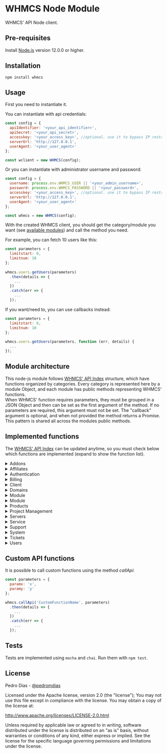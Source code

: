 WHMCS Node Module
=========

WHMCS' API Node client.

## Pre-requisites

Install [Node.js](https://nodejs.org/en/) version 12.0.0 or higher.

## Installation

```
npm install whmcs
```

## Usage

First you need to instantiate it.

You can instantiate with api credentials:

```javascript
const config = {
  apiIdentifier: '<your_api_identifier>',
  apiSecret: '<your_api_secret>',
  accesskey: '<your_access_key>', //optional. use it to bypass IP restrictions
  serverUrl: 'http://127.0.0.1',
  userAgent: '<your_user_agent>'
};

const wclient = new WHMCS(config);
```

Or you can instantiate with administrator username and password:

```javascript
const config = {
  username: process.env.WHMCS_USER || '<your_admin_username>',
  password: process.env.WHMCS_PASSWORD || '<your_password>',
  accesskey: '<your_access_key>', //optional. use it to bypass IP restrictions
  serverUrl: 'http://127.0.0.1',
  userAgent: '<your_user_agent>'
};

const whmcs = new WHMCS(config);
```

With the created WHMCS client, you should get the category/module you want (see [available modules](#Implemented-functions)) and call the method you need.

For example, you can fetch 10 users like this:

```javascript
const parameters = {
  limitstart: 0,
  limitnum: 10
};
  
whmcs.users.getUsers(parameters)
  .then(details => {
    ...
  })
  .catch(err => {
    ...
  });
```

If you want/need to, you can use callbacks instead:

```javascript
const parameters = {
  limitstart: 0,
  limitnum: 10
};
  
whmcs.users.getUsers(parameters, function (err, details) {
  ...
});
```

## Module architecture

This node-js module follows [WHMCS' API Index](https://developers.whmcs.com/api/api-index/) structure, which have functions organized by categories. Every category is represented here by a module Object, and each module has public methods representing WHMCS' functions.
<br/>
When WHMCS' function requires parameters, they must be grouped in a JSON Object and then can be set as the first argument of the method. If no parameters are required, this argument must not be set. The "callback" argument is optional, and when not provided the method returns a Promise. This pattern is shared all across the modules public methods.
<br/>

## Implemented functions

The [WHMCS' API Index](https://developers.whmcs.com/api/api-index/) can be updated anytime, so you must check below which functions are implemented (expand to show the function list).

<details>
  <summary>Addons</summary>

  - UpdateClientAddon: updateClientAddon(parameters, [callback])
</details>

<details>
  <summary>Affiliates</summary>
  
  - AffiliateActivate: affiliateActivate(parameters, [callback])
  - GetAffiliates: getAffiliates(parameters, [callback])
</details>

<details>
  <summary>Authentication</summary>
  
  - CreateOAuthCredential: createOAuthCredential(parameters, [callback])
  - CreateSsoToken: createSsoToken(parameters, [callback])
  - DeleteOAuthCredential: deleteOAuthCredential(parameters, [callback])
  - ListOAuthCredentials: listOAuthCredentials(parameters, [callback])
  - UpdateOAuthCredential: updateOAuthCredential(parameters, [callback])
  - ValidateLogin: validateLogin(parameters, [callback])
</details>

<details>
  <summary>Billing</summary>

  - AcceptQuote: acceptQuote(parameters, [callback])
  - AddBillableItem: addBillableItem(parameters, [callback])
  - AddCredit: addCredit(parameters, [callback])
  - AddInvoicePayment: addInvoicePayment(parameters, [callback])
  - AddPayMethod: addPayMethod(parameters, [callback])
  - AddTransaction: addTransaction(parameters, [callback])
  - ApplyCredit: applyCredit(parameters, [callback])
  - CapturePayment: capturePayment(parameters, [callback])
  - CreateInvoice: createInvoice(parameters, [callback])
  - CreateQuote: createQuote(parameters, [callback])
  - DeletePayMethod: deletePayMethod(parameters, [callback])
  - DeleteQuote: deleteQuote(parameters, [callback])
  - GenInvoices: genInvoices(parameters, [callback])
  - GetCredits: getCredits(parameters, [callback])
  - GetInvoice: getInvoice(parameters, [callback])
  - GetInvoices: getInvoices(parameters, [callback])
  - GetPayMethods: getPayMethods(parameters, [callback])
  - GetQuotes: getQuotes(parameters, [callback])
  - GetTransactions: getTransactions(parameters, [callback])
  - SendQuote: sendQuote(parameters, [callback])
  - UpdateInvoice: updateInvoice(parameters, [callback])
  - UpdatePayMethod: updatePayMethod(parameters, [callback])
  - UpdateQuote: updateQuote(parameters, [callback])
  - UpdateTransaction: updateTransaction(parameters, [callback])
</details>

<details>
  <summary>Client</summary>

  - AddClient: addClient(parameters, [callback])
  - AddContact: addContact(parameters, [callback])
  - CloseClient: closeClient(parameters, [callback])
  - DeleteClient: deleteClient(parameters, [callback])
  - DeleteContact: deleteContact(parameters, [callback])
  - GetCancelledPackages: getCancelledPackages(parameters, [callback])
  - GetClientGroups: getClientGroups([callback])
  - GetClientPassword: getClientPassword(parameters, [callback])
  - GetClients: getClients(parameters, [callback])
  - GetClientsAddons: getClientsAddons(parameters, [callback])
  - GetClientsDetails: getClientsDetails(parameters, [callback])
  - GetClientsDomains: getClientsDomains(parameters, [callback])
  - GetClientsProducts: getClientsProducts(parameters, [callback])
  - GetContacts: getContacts(parameters, [callback])
  - GetEmails: getEmails(parameters, [callback])
  - UpdateClient: updateClient(parameters, [callback])
  - UpdateContact: updateContact(parameters, [callback])
</details>

<details>
  <summary>Domains</summary>

  - CreateOrUpdateTLD: createOrUpdateTLD(parameters, [callback])
  - DomainGetLockingStatus: domainGetLockingStatus(parameters, [callback])
  - DomainGetNameservers: domainGetNameservers(parameters, [callback])
  - DomainGetWhoisInfo: domainGetWhoisInfo(parameters, [callback])
  - DomainRegister: domainRegister(parameters, [callback])
  - DomainRelease: domainRelease(parameters, [callback])
  - DomainRenew: domainRenew(parameters, [callback])
  - DomainRequestEPP: domainRequestEPP(parameters, [callback])
  - DomainToggleIdProtect: domainToggleIdProtect(parameters, [callback])
  - DomainTransfer: domainTransfer(parameters, [callback])
  - DomainUpdateLockingStatus: domainUpdateLockingStatus(parameters, [callback])
  - DomainUpdateNameservers: domainUpdateNameservers(parameters, [callback])
  - DomainUpdateWhoisInfo: domainUpdateWhoisInfo(parameters, [callback])
  - DomainWhois: domainWhois(parameters, [callback])
  - GetTLDPricing: getTLDPricing(parameters, [callback])
  - UpdateClientDomain: updateClientDomain(parameters, [callback]) 
</details>

<details>
  <summary>Module</summary>

  - ActivateModule: activateModule(parameters, [callback])
  - DeactivateModule: deactivateModule(parameters, [callback])
  - GetModuleConfigurationParameters: getModuleConfigurationParameters(parameters, [callback])
  - GetModuleQueue: getModuleQueue(parameters, [callback])
  - UpdateModuleConfiguration: updateModuleConfiguration(parameters, [callback])
</details>

<details>
  <summary>Module</summary>

  - AcceptOrder: acceptOrder(parameters, [callback])
  - AddOrder: addOrder(parameters, [callback])
  - CancelOrder: cancelOrder(parameters, [callback])
  - DeleteOrder: deleteOrder(parameters, [callback])
  - FraudOrder: fraudOrder(parameters, [callback])
  - GetOrders: getOrders(parameters, [callback])
  - GetOrderStatuses: getOrderStatuses([callback])
  - GetProducts: getProducts(parameters, [callback])
  - GetPromotions: getPromotions(parameters, [callback])
  - OrderFraudCheck: orderFraudCheck(parameters, [callback])
  - PendingOrder: pendingOrder(parameters, [callback])
</details>

<details>
  <summary>Products</summary>

  - AddProduct: addProduct(parameters, [callback])
</details>

<details>
  <summary>Project Management</summary>

  - AddProjectMessage: addProjectMessage(parameters, [callback])
  - AddProjectTask: addProjectTask(parameters, [callback])
  - CreateProject: createProject(parameters, [callback])
  - DeleteProjectTask: deleteProjectTask(parameters, [callback])
  - EndTaskTimer: endTaskTimer(parameters, [callback])
  - GetProject: getProject(parameters, [callback])
  - GetProjects: getProjects(parameters, [callback])
  - StartTaskTimer: startTaskTimer(parameters, [callback])
  - UpdateProject: updateProject(parameters, [callback])
  - UpdateProjectTask: updateProjectTask(parameters, [callback])
</details>

<details>
  <summary>Servers</summary>

  - GetHealthStatus: getHealthStatus(parameters, [callback])
  - GetServers: getServers(parameters, [callback])
</details>


<details>
  <summary>Service</summary>

  - ModuleChangePackage: moduleChangePackage(parameters, [callback])
  - ModuleChangePw: moduleChangePw(parameters, [callback])
  - ModuleCreate: moduleCreate(parameters, [callback])
  - ModuleCustom: moduleCustom(parameters, [callback])
  - ModuleSuspend: moduleSuspend(parameters, [callback])
  - ModuleTerminate: moduleTerminate(parameters, [callback])
  - ModuleUnsuspend: moduleUnsuspend(parameters, [callback])
  - UpdateClientProduct: updateClientProduct(parameters, [callback])
  - UpgradeProduct: upgradeProduct(parameters, [callback])
</details>

<details>
  <summary>Support</summary>

  - AddAnnouncement: addAnnouncement(parameters, [callback])
  - AddCancelRequest: addCancelRequest(parameters, [callback])
  - AddClientNote: addClientNote(parameters, [callback])
  - AddTicketNote: addTicketNote(parameters, [callback])
  - AddTicketReply: addTicketReply(parameters, [callback])
  - blockTicketSender: blockTicketSender(parameters, [callback])
  - DeleteAnnouncement: deleteAnnouncement(parameters, [callback])
  - DeleteTicket: deleteTicket(parameters, [callback])
  - DeleteTicketNote: deleteTicketNote(parameters, [callback])
  - DeleteTicketReply: deleteTicketReply(parameters, [callback])
  - GetAnnouncements: getAnnouncements(parameters, [callback])
  - MergeTicket: mergeTicket(parameters, [callback])
  - OpenTicket: openTicket(parameters, [callback])
  - UpdateTicket: updateTicket(parameters, [callback])
  - UpdateTicketReply: updateTicketReply(parameters, [callback])
</details>


<details>
  <summary>System</summary>

  - AddBannedIp: addBannedIp(parameters, [callback])
  - DecryptPassword: decryptPassword(parameters, [callback])
  - EncryptPassword: encryptPassword(parameters, [callback])
  - GetActivityLog: getActivityLog(parameters, [callback])
  - GetAdminDetails: getAdminDetails([callback])
  - GetAdminUsers: getAdminUsers(parameters, [callback])
  - GetAutomationLog: getAutomationLog(parameters, [callback])
  - GetConfigurationValue: getConfigurationValue(parameters, [callback])
  - GetCurrencies: getCurrencies([callback])
  - GetEmailTemplates: getEmailTemplates(parameters, [callback])
  - GetPaymentMethods: getPaymentMethods([callback])
  - GetStaffOnline: getStaffOnline([callback])
  - GetStats: getStats(parameters, [callback])
  - GetToDoItems: getToDoItems(parameters, [callback])
  - GetToDoItemStatuses: getToDoItemStatuses([callback])
  - LogActivity: logActivity(parameters, [callback])
  - SendAdminEmail: sendAdminEmail(parameters, [callback])
  - SendEmail: sendEmail(parameters, [callback])
  - SetConfigurationValue: setConfigurationValue(parameters, [callback])
  - TriggerNotificationEvent: triggerNotificationEvent(parameters, [callback])
  - UpdateAdminNotes: updateAdminNotes(parameters, [callback])
  - UpdateAnnouncement: updateAnnouncement(parameters, [callback])
  - UpdateToDoItem: updateToDoItem(parameters, [callback])
  - WhmcsDetails: whmcsDetails([callback])
</details>

<details>
  <summary>Tickets</summary>

  - GetSupportDepartments: getSupportDepartments(parameters, [callback])
  - GetSupportStatuses: getSupportStatuses(parameters, [callback])
  - GetTicket: getTicket(parameters, [callback])
  - GetTicketAttachment: getTicketAttachment(parameters, [callback])
  - GetTicketCounts: getTicketCounts(parameters, [callback])
  - GetTicketNotes: getTicketNotes(parameters, [callback])
  - GetTicketPredefinedCats: getTicketPredefinedCats([callback])
  - GetTicketPredefinedReplies: getTicketPredefinedReplies(parameters, [callback])
  - GetTickets: getTickets(parameters, [callback])
</details>

<details>
  <summary>Users</summary>

  - AddUser: addUser(parameters, [callback])
  - CreateClientInvite: createClientInvite(parameters, [callback])
  - DeleteUserClient: deleteUserClient(parameters, [callback])
  - GetPermissionsList: getPermissionsList([callback])
  - GetUserPermissions: getUserPermissions(parameters, [callback])
  - GetUsers: getUsers(parameters, [callback])
  - ResetPassword: resetPassword(parameters, [callback])
  - UpdateUser: updateUser(parameters, [callback])
  - UpdateUserPermissions: updateUserPermissions(parameters, [callback])
</details>


## Custom API functions

It is possible to call custom functions using the method <i>callApi</i>:

```javascript
const parameters = {
  paramx: 'x',
  paramy: 'y'
};

whmcs.callApi('CustomFunctionName', parameters)
  .then(details => {
    ...
  })
  .catch(err => {
    ...
  });
```

## Tests

Tests are implemented using `mocha` and `chai`. Run them with `npm test`.


## License

Pedro Dias - [@pedromdias](https://twitter.com/pedromdias)

Licensed under the Apache license, version 2.0 (the "license"); You may not use this file except in compliance with the license. You may obtain a copy of the license at:

http://www.apache.org/licenses/LICENSE-2.0.html

Unless required by applicable law or agreed to in writing, software distributed under the license is distributed on an "as is" basis, without warranties or conditions of any kind, either express or implied. See the license for the specific language governing permissions and limitations under the license.
